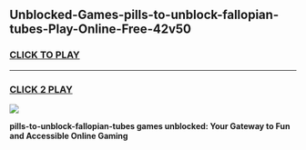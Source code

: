 
## Unblocked-Games-pills-to-unblock-fallopian-tubes-Play-Online-Free-42v50
<h3>
<a href="https://premium76.site?title=pills-to-unblock-fallopian-tubes&ref=26A">CLICK TO PLAY</a></h3>
<hr>

<h3>
<a href="https://premium76.site?title=pills-to-unblock-fallopian-tubes&ref=26A">CLICK 2 PLAY</a>
  
</h3>

<a href="https://premium76.site?title=pills-to-unblock-fallopian-tubes&ref=26A"><img src="https://clearcache.store/games.png"></a>


**pills-to-unblock-fallopian-tubes games unblocked: Your Gateway to Fun and Accessible Online Gaming**
